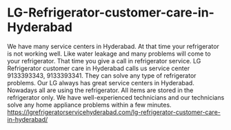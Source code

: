# LG-Refrigerator-customer-care-in-Hyderabad
We have many service centers in Hyderabad. At that time your refrigerator is not working well. Like water leakage and many problems will come to your refrigerator. That time you give a call in refrigerator service. LG Refrigerator customer care in Hyderabad calls us service center 9133393343, 9133393341. They can solve any type of refrigerator problems. Our LG always has great service centers in Hyderabad. Nowadays all are using the refrigerator. All items are stored in the refrigerator only. We have well-experienced technicians and our technicians solve any home appliance problems within a few minutes. https://lgrefrigeratorservicehyderabad.com/lg-refrigerator-customer-care-in-hyderabad/  
